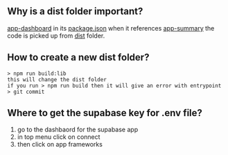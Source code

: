 ## Why is a dist folder important?
[app-dashboard](https://github.com/y2kfund/app-dashboard) in its [package.json](https://github.com/y2kfund/app-dashboard/blob/main/package.json) when it references [app-summary]( https://github.com/y2kfund/app-dashboard/blob/a8d4e8a70e4d367e8a47bf6ed209cf6f3765bca8/package.json#L22) the code is picked up from [dist](https://github.com/y2kfund/app-summary/tree/main/dist) folder.

## How to create a new dist folder?
```
> npm run build:lib
this will change the dist folder 
if you run > npm run build then it will give an error with entrypoint
> git commit
```
## Where to get the supabase key for .env file?
1. go to the dashbaord for the supabase app
2. in top menu click on connect
3. then click on app frameworks

